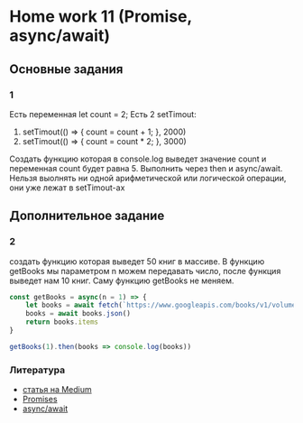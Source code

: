 # Home work 11 (Promise, async/await)

## Основные задания
### 1
Есть переменная let count = 2;
Есть 2 setTimout:
1.   setTimout(() => {
        count = count + 1;
    }, 2000)
2.  setTimout(() => {
        count = count * 2;
    }, 3000)

Создать функцию которая в console.log выведет значение count
и переменная count будет равна 5. Выполнить через then и async/await.
Нельзя выолнять ни одной арифметической или логической операции, они уже лежат в setTimout-ах

## Дополнительное задание
### 2
создать функцию которая выведет 50 книг в массиве. В функцию getBooks мы параметром n можем передавать число, после функция выведет нам 10 книг. Саму функцию getBooks не меняем.

```js
const getBooks = async(n = 1) => {
    let books = await fetch(`https://www.googleapis.com/books/v1/volumes?q=quilting=${n}`);
    books = await books.json()
    return books.items
}

getBooks(1).then(books => console.log(books))
```

### Литература
* [статья на Medium](https://medium.com/@stasonmars/%D0%BF%D1%80%D0%BE%D0%BC%D0%B8%D1%81%D1%8B-%D0%B2-javascript-%D0%B4%D0%BB%D1%8F-%D1%87%D0%B0%D0%B8%CC%86%D0%BD%D0%B8%D0%BA%D0%BE%D0%B2-60bbef963541)
* [Promises](https://learn.javascript.ru/promise-basics)
* [async/await](https://learn.javascript.ru/async-await)
